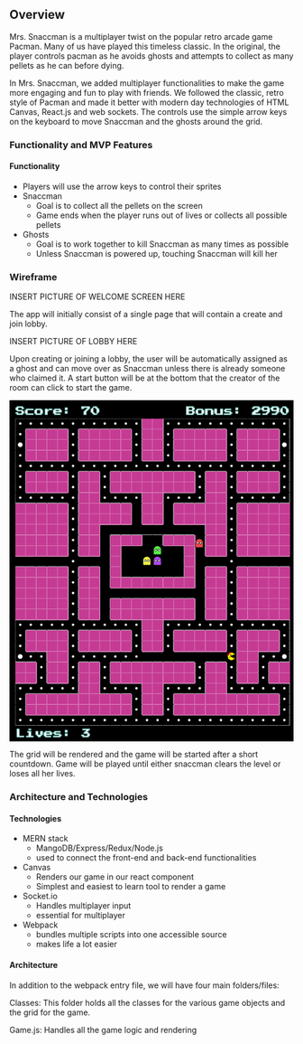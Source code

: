 ## Overview

Mrs. Snaccman is a multiplayer twist on the popular retro arcade game Pacman. Many of us have played this timeless classic. In the original, the player controls pacman as he avoids ghosts and attempts to collect as many pellets as he can before dying. 

In Mrs. Snaccman, we added multiplayer functionalities to make the game more engaging and fun to play with friends. We followed the classic, retro style of Pacman and made it better with modern day technologies of HTML Canvas, React.js and web sockets. The controls use the simple arrow keys on the keyboard to move Snaccman and the ghosts around the grid.


### Functionality and MVP Features

#### Functionality
* Players will use the arrow keys to control their sprites
* Snaccman
    * Goal is to collect all the pellets on the screen
    * Game ends when the player runs out of lives or collects all possible pellets
* Ghosts
    * Goal is to work together to kill Snaccman as many times as possible
    * Unless Snaccman is powered up, touching Snaccman will kill her
    
### Wireframe
INSERT PICTURE OF WELCOME SCREEN HERE

The app will initially consist of a single page that will contain a create and join lobby. 

INSERT PICTURE OF LOBBY HERE

Upon creating or joining a lobby, the user will be automatically assigned as a ghost and can move over as Snaccman unless there is already someone who claimed it. A start button will be at the bottom that the creator of the room can click to start the game.

<img src="./frontend/public/images/game-img.png" align="center"/>

The grid will be rendered and the game will be started after a short countdown. Game will be played until either snaccman clears the level or loses all her lives.

### Architecture and Technologies

#### Technologies 
* MERN stack
    * MangoDB/Express/Redux/Node.js
    * used to connect the front-end and back-end functionalities
* Canvas
    * Renders our game in our react component
    * Simplest and easiest to learn tool to render a game
* Socket.io
    * Handles multiplayer input
    * essential for multiplayer
* Webpack
    * bundles multiple scripts into one accessible source
    * makes life a lot easier

#### Architecture
In addition to the webpack entry file, we will have four main folders/files:

Classes: This folder holds all the classes for the various game objects and the grid for the game.

Game.js: Handles all the game logic and rendering
